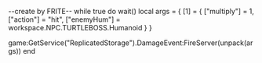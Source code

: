 --create by FRITE--
while true do wait()
local args = {
    [1] = {
        ["multiply"] = 1,
        ["action"] = "hit",
        ["enemyHum"] = workspace.NPC.TURTLEBOSS.Humanoid
    }
}

game:GetService("ReplicatedStorage").DamageEvent:FireServer(unpack(args))
end
